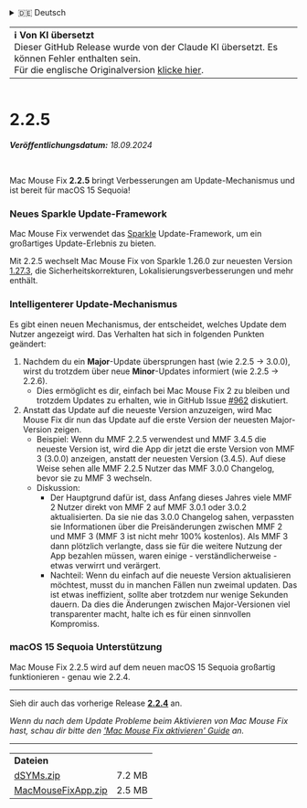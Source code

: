 <details>
<summary>🇩🇪 Deutsch</summary>

[🇬🇧 English (GitHub)](https://github.com/noah-nuebling/mac-mouse-fix/releases/tag/2.2.5)\
[🇦🇩 Català](https://redirect.macmousefix.com/?target=mmf-release&tag=2.2.5&locale=ca)\
**🇩🇪 Deutsch**\
[🇪🇸 Español](https://redirect.macmousefix.com/?target=mmf-release&tag=2.2.5&locale=es)\
[🇫🇷 Français](https://redirect.macmousefix.com/?target=mmf-release&tag=2.2.5&locale=fr)\
[🇮🇩 Indonesia](https://redirect.macmousefix.com/?target=mmf-release&tag=2.2.5&locale=id)\
[🇮🇹 Italiano](https://redirect.macmousefix.com/?target=mmf-release&tag=2.2.5&locale=it)\
[🇭🇺 Magyar](https://redirect.macmousefix.com/?target=mmf-release&tag=2.2.5&locale=hu)\
[🇳🇱 Nederlands](https://redirect.macmousefix.com/?target=mmf-release&tag=2.2.5&locale=nl)\
[🇵🇱 Polski](https://redirect.macmousefix.com/?target=mmf-release&tag=2.2.5&locale=pl)\
[🇧🇷 Português (Brasil)](https://redirect.macmousefix.com/?target=mmf-release&tag=2.2.5&locale=pt-BR)\
[🇵🇹 Português (Portugal)](https://redirect.macmousefix.com/?target=mmf-release&tag=2.2.5&locale=pt-PT)\
[🇷🇴 Română](https://redirect.macmousefix.com/?target=mmf-release&tag=2.2.5&locale=ro)\
[🇸🇪 Svenska](https://redirect.macmousefix.com/?target=mmf-release&tag=2.2.5&locale=sv)\
[🇻🇳 Tiếng Việt](https://redirect.macmousefix.com/?target=mmf-release&tag=2.2.5&locale=vi)\
[🇹🇷 Türkçe](https://redirect.macmousefix.com/?target=mmf-release&tag=2.2.5&locale=tr)\
[🇨🇿 Čeština](https://redirect.macmousefix.com/?target=mmf-release&tag=2.2.5&locale=cs)\
[🇬🇷 Ελληνικά](https://redirect.macmousefix.com/?target=mmf-release&tag=2.2.5&locale=el)\
[🇷🇺 Русский](https://redirect.macmousefix.com/?target=mmf-release&tag=2.2.5&locale=ru)\
[🇺🇦 Українська](https://redirect.macmousefix.com/?target=mmf-release&tag=2.2.5&locale=uk)\
[🇮🇱 עברית](https://redirect.macmousefix.com/?target=mmf-release&tag=2.2.5&locale=he)\
[🇸🇦 العربية](https://redirect.macmousefix.com/?target=mmf-release&tag=2.2.5&locale=ar)\
[🇮🇳 हिन्दी](https://redirect.macmousefix.com/?target=mmf-release&tag=2.2.5&locale=hi)\
[🇹🇭 ไทย](https://redirect.macmousefix.com/?target=mmf-release&tag=2.2.5&locale=th)\
[🇨🇳 中文 (简体)](https://redirect.macmousefix.com/?target=mmf-release&tag=2.2.5&locale=zh-Hans)\
[🇨🇳 中文 (繁體)](https://redirect.macmousefix.com/?target=mmf-release&tag=2.2.5&locale=zh-Hant)\
[🇭🇰 中文（香港)](https://redirect.macmousefix.com/?target=mmf-release&tag=2.2.5&locale=zh-HK)\
[🇯🇵 日本語](https://redirect.macmousefix.com/?target=mmf-release&tag=2.2.5&locale=ja)\
[🇰🇷 한국어](https://redirect.macmousefix.com/?target=mmf-release&tag=2.2.5&locale=ko)\
[Help translate Mac Mouse Fix to different languages!](https://github.com/noah-nuebling/mac-mouse-fix/discussions/731)
</details>
<table align=><td>
<b>ℹ️ Von KI übersetzt</b><br>
Dieser GitHub Release wurde von der Claude KI übersetzt. Es können Fehler enthalten sein.<br>
Für die englische Originalversion <a href="https://github.com/noah-nuebling/mac-mouse-fix/releases/tag/2.2.5">klicke hier</a>.
</td></table>

<table></table>

# 2.2.5
***Veröffentlichungsdatum:** 18.09.2024*

<br>

Mac Mouse Fix **2.2.5** bringt Verbesserungen am Update-Mechanismus und ist bereit für macOS 15 Sequoia!

### Neues Sparkle Update-Framework

Mac Mouse Fix verwendet das [Sparkle](https://sparkle-project.org/) Update-Framework, um ein großartiges Update-Erlebnis zu bieten.

Mit 2.2.5 wechselt Mac Mouse Fix von Sparkle 1.26.0 zur neuesten Version [1.27.3](https://github.com/sparkle-project/Sparkle/releases/tag/1.27.3), die Sicherheitskorrekturen, Lokalisierungsverbesserungen und mehr enthält.

### Intelligenterer Update-Mechanismus

Es gibt einen neuen Mechanismus, der entscheidet, welches Update dem Nutzer angezeigt wird. Das Verhalten hat sich in folgenden Punkten geändert:

1. Nachdem du ein **Major**-Update übersprungen hast (wie 2.2.5 -> 3.0.0), wirst du trotzdem über neue **Minor**-Updates informiert (wie 2.2.5 -> 2.2.6).
    - Dies ermöglicht es dir, einfach bei Mac Mouse Fix 2 zu bleiben und trotzdem Updates zu erhalten, wie in GitHub Issue [#962](https://github.com/noah-nuebling/mac-mouse-fix/issues/962) diskutiert.
2. Anstatt das Update auf die neueste Version anzuzeigen, wird Mac Mouse Fix dir nun das Update auf die erste Version der neuesten Major-Version zeigen.
    - Beispiel: Wenn du MMF 2.2.5 verwendest und MMF 3.4.5 die neueste Version ist, wird die App dir jetzt die erste Version von MMF 3 (3.0.0) anzeigen, anstatt der neuesten Version (3.4.5). Auf diese Weise sehen alle MMF 2.2.5 Nutzer das MMF 3.0.0 Changelog, bevor sie zu MMF 3 wechseln.
    - Diskussion:
        - Der Hauptgrund dafür ist, dass Anfang dieses Jahres viele MMF 2 Nutzer direkt von MMF 2 auf MMF 3.0.1 oder 3.0.2 aktualisierten. Da sie nie das 3.0.0 Changelog sahen, verpassten sie Informationen über die Preisänderungen zwischen MMF 2 und MMF 3 (MMF 3 ist nicht mehr 100% kostenlos). Als MMF 3 dann plötzlich verlangte, dass sie für die weitere Nutzung der App bezahlen müssen, waren einige - verständlicherweise - etwas verwirrt und verärgert.
        - Nachteil: Wenn du einfach auf die neueste Version aktualisieren möchtest, musst du in manchen Fällen nun zweimal updaten. Das ist etwas ineffizient, sollte aber trotzdem nur wenige Sekunden dauern. Da dies die Änderungen zwischen Major-Versionen viel transparenter macht, halte ich es für einen sinnvollen Kompromiss.

### macOS 15 Sequoia Unterstützung

Mac Mouse Fix 2.2.5 wird auf dem neuen macOS 15 Sequoia großartig funktionieren - genau wie 2.2.4.

---

Sieh dir auch das vorherige Release [**2.2.4**](https://redirect.macmousefix.com/?target=mmf-release&tag=2.2.4&locale=de) an.

*Wenn du nach dem Update Probleme beim Aktivieren von Mac Mouse Fix hast, schau dir bitte den ['Mac Mouse Fix aktivieren' Guide](https://github.com/noah-nuebling/mac-mouse-fix/discussions/861) an.*

---

<table align="start">
<tr>
    <td colspan=2>
        <b>Dateien</b>
    </td>
</tr>
<tr>
    <td><a href="https://github.com/noah-nuebling/mac-mouse-fix/releases/download/2.2.5/dSYMs.zip">dSYMs.zip</a></td>
    <td>7.2 MB</td>
</tr>
<tr>
    <td><a href="https://github.com/noah-nuebling/mac-mouse-fix/releases/download/2.2.5/MacMouseFixApp.zip">MacMouseFixApp.zip</a></td>
    <td>2.5 MB</td>
</tr>
</table>